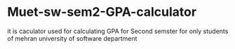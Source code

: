 # Muet-sw-sem2-GPA-calculator
it is caculator used for calculating GPA for Second semster for only students of mehran university of software department
